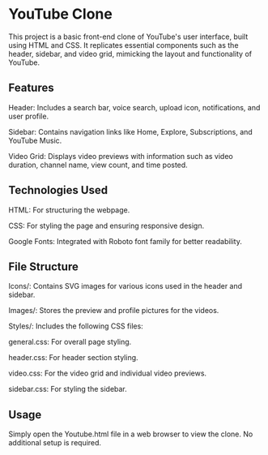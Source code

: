
# YouTube Clone

This project is a basic front-end clone of YouTube's user interface, built using HTML and CSS. It replicates essential components such as the header, sidebar, and video grid, mimicking the layout and functionality of YouTube.


## Features

Header: Includes a search bar, voice search, upload icon, notifications, and user profile.

Sidebar: Contains navigation links like Home, Explore, Subscriptions, and YouTube Music.

Video Grid: Displays video previews with information such as video duration, channel name, view count, and time posted.
## Technologies Used

HTML: For structuring the webpage.

CSS: For styling the page and ensuring responsive design.

Google Fonts: Integrated with Roboto font family for better readability.
## File Structure

Icons/: Contains SVG images for various icons used in the header and sidebar.

Images/: Stores the preview and profile pictures for the videos.

Styles/: Includes the following CSS files:

general.css: For overall page styling.

header.css: For header section styling.

video.css: For the video grid and individual video previews.

sidebar.css: For styling the sidebar.
## Usage

Simply open the Youtube.html file in a web browser to view the clone. No additional setup is required.